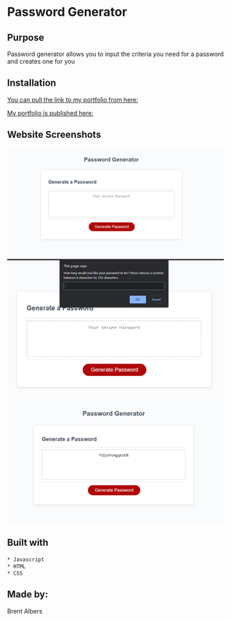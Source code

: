 # Password Generator

## Purpose

Password generator allows you to input the criteria you need for a password and creates one for you

## Installation

[You can pull the link to my portfolio from here:]()

[My portfolio is published here:]()

## Website Screenshots
![Default](./Develop/images/pg.PNG)
![Prompt](./Develop/images/pg1.PNG)
![Generated Password](./Develop/images/pg2.PNG)

## Built with
    * Javascript
    * HTML
    * CSS
## Made by:

Brent Albers

